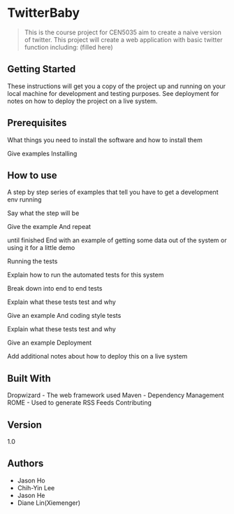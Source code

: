 # TwitterBaby
> This is the course project for CEN5035 aim to create a naive version of twitter. 
> This project will create a web application with basic twitter function including: (filled here)

## Getting Started

These instructions will get you a copy of the project up and running on your local machine for development and testing purposes. See deployment for notes on how to deploy the project on a live system.

## Prerequisites

What things you need to install the software and how to install them

Give examples
Installing

## How to use
A step by step series of examples that tell you have to get a development env running

Say what the step will be

Give the example
And repeat

until finished
End with an example of getting some data out of the system or using it for a little demo

Running the tests

Explain how to run the automated tests for this system

Break down into end to end tests

Explain what these tests test and why

Give an example
And coding style tests

Explain what these tests test and why

Give an example
Deployment

Add additional notes about how to deploy this on a live system

## Built With

Dropwizard - The web framework used
Maven - Dependency Management
ROME - Used to generate RSS Feeds
Contributing

## Version

1.0

## Authors

- Jason Ho
- Chih-Yin Lee
- Jason He
- Diane Lin(Xiemenger)



